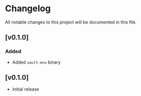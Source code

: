 # Changelog
All notable changes to this project will be documented in this file.

## [v0.1.0]
### Added
- Added `vault-env` binary

## [v0.1.0]
- Initial release
